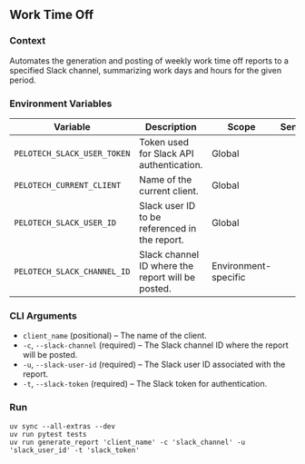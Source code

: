 ## Work Time Off

### Context

Automates the generation and posting of weekly work time off reports to a specified Slack channel, summarizing work days
and hours for the given period.

### Environment Variables

| Variable                    | Description                                       | Scope                | Sensitive |
|-----------------------------|---------------------------------------------------|----------------------|:---------:|
| `PELOTECH_SLACK_USER_TOKEN` | Token used for Slack API authentication.          | Global               |     X     |
| `PELOTECH_CURRENT_CLIENT`   | Name of the current client.                       | Global               |           |
| `PELOTECH_SLACK_USER_ID`    | Slack user ID to be referenced in the report.     | Global               |           |
| `PELOTECH_SLACK_CHANNEL_ID` | Slack channel ID where the report will be posted. | Environment-specific |           |

### CLI Arguments

- `client_name` (positional) – The name of the client.
- `-c`, `--slack-channel` (required) – The Slack channel ID where the report will be posted.
- `-u`, `--slack-user-id` (required) – The Slack user ID associated with the report.
- `-t`, `--slack-token` (required) – The Slack token for authentication.

### Run

```shell
uv sync --all-extras --dev
uv run pytest tests
uv run generate_report 'client_name' -c 'slack_channel' -u 'slack_user_id' -t 'slack_token'
```
